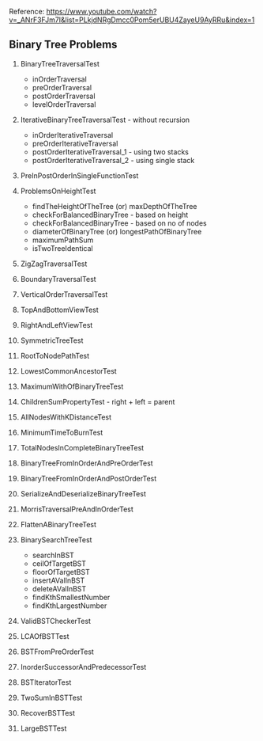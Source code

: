 Reference: https://www.youtube.com/watch?v=_ANrF3FJm7I&list=PLkjdNRgDmcc0Pom5erUBU4ZayeU9AyRRu&index=1

Binary Tree Problems 
  -
1. BinaryTreeTraversalTest
   - inOrderTraversal
   - preOrderTraversal
   - postOrderTraversal
   - levelOrderTraversal
2. IterativeBinaryTreeTraversalTest     - without recursion
   - inOrderIterativeTraversal
   - preOrderIterativeTraversal
   - postOrderIterativeTraversal_1  - using two stacks
   - postOrderIterativeTraversal_2  - using single stack
3. PreInPostOrderInSingleFunctionTest
4. ProblemsOnHeightTest

   - findTheHeightOfTheTree  (or) maxDepthOfTheTree
   - checkForBalancedBinaryTree - based on height
   - checkForBalancedBinaryTree - based on no of nodes
   - diameterOfBinaryTree (or) longestPathOfBinaryTree
   - maximumPathSum
   - isTwoTreeIdentical
5. ZigZagTraversalTest
6. BoundaryTraversalTest
7. VerticalOrderTraversalTest
8. TopAndBottomViewTest
9. RightAndLeftViewTest
10. SymmetricTreeTest
11. RootToNodePathTest
12. LowestCommonAncestorTest
13. MaximumWithOfBinaryTreeTest
14. ChildrenSumPropertyTest   - right + left = parent
15. AllNodesWithKDistanceTest
16. MinimumTimeToBurnTest
17. TotalNodesInCompleteBinaryTreeTest
18. BinaryTreeFromInOrderAndPreOrderTest
19. BinaryTreeFromInOrderAndPostOrderTest
20. SerializeAndDeserializeBinaryTreeTest
21. MorrisTraversalPreAndInOrderTest
22. FlattenABinaryTreeTest
23. BinarySearchTreeTest
    
      - searchInBST
      - ceilOfTargetBST
      - floorOfTargetBST
      - insertAValInBST
      - deleteAValInBST
      - findKthSmallestNumber
      - findKthLargestNumber
24. ValidBSTCheckerTest
25. LCAOfBSTTest
26. BSTFromPreOrderTest
27. InorderSuccessorAndPredecessorTest
28. BSTIteratorTest
29. TwoSumInBSTTest
30. RecoverBSTTest
31. LargeBSTTest
        
